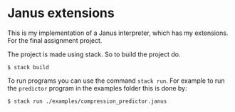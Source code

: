 # Janus extensions
This is my implementation of a Janus interpreter, which has my extensions.
For the final assignment project. 

The project is made using stack. So to build the project do.

`$ stack build`

To run programs you can use the command `stack run`.
For example to run the `predictor` program in the examples folder this is done by:

`$ stack run ./examples/compression_predictor.janus`
